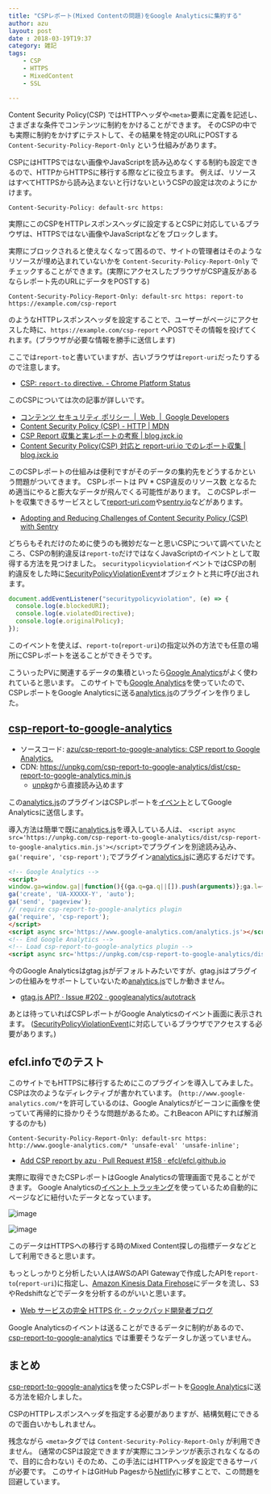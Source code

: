 ```yaml
---
title: "CSPレポート(Mixed Contentの問題)をGoogle Analyticsに集約する"
author: azu
layout: post
date : 2018-03-19T19:37
category: 雑記
tags:
    - CSP
    - HTTPS
    - MixedContent
    - SSL

---
```



Content Security Policy(CSP) ではHTTPヘッダや`<meta>`要素に定義を記述し、さまざまな条件でコンテンツに制約をかけることができます。
そのCSPの中でも実際に制約をかけずにテストして、その結果を特定のURLにPOSTする `Content-Security-Policy-Report-Only` という仕組みがあります。

CSPにはHTTPSではない画像やJavaScriptを読み込めなくする制約も設定できるので、HTTPからHTTPSに移行する際などに役立ちます。
例えば、リソースはすべてHTTPSから読み込まないと行けないというCSPの設定は次のようにかけます。

```
Content-Security-Policy: default-src https:
```

実際にこのCSPをHTTPレスポンスヘッダに設定するとCSPに対応しているブラウザは、HTTPSではない画像やJavaScriptなどをブロックします。

実際にブロックされると使えなくなって困るので、サイトの管理者はそのようなリソースが埋め込まれていないかを `Content-Security-Policy-Report-Only` でチェックすることができます。(実際にアクセスしたブラウザがCSP違反があるならレポート先のURLにデータをPOSTする)

```
Content-Security-Policy-Report-Only: default-src https: report-to https://example.com/csp-report
```

のようなHTTPレスポンスヘッダを設定することで、ユーザーがページにアクセスした時に、`https://example.com/csp-report` へPOSTでその情報を投げてくれます。(ブラウザが必要な情報を勝手に送信します)

ここでは`report-to`と書いていますが、古いブラウザは`report-uri`だったりするので注意します。

- [CSP: `report-to` directive. - Chrome Platform Status](https://www.chromestatus.com/feature/5826576096690176 "CSP: `report-to` directive. - Chrome Platform Status")

このCSPについては次の記事が詳しいです。

- [コンテンツ セキュリティ ポリシー  |  Web  |  Google Developers](https://developers.google.com/web/fundamentals/security/csp/?hl=ja)
- [Content Security Policy (CSP) - HTTP | MDN](https://developer.mozilla.org/ja/docs/Web/HTTP/CSP)
- [CSP Report 収集と実レポートの考察 | blog.jxck.io](https://blog.jxck.io/entries/2017-02-13/csp-report-case-study.html)
- [Content Security Policy(CSP) 対応と report-uri.io でのレポート収集 | blog.jxck.io](https://blog.jxck.io/entries/2016-03-30/content-security-policy.html)

このCSPレポートの仕組みは便利ですがそのデータの集約先をどうするかという問題がついてきます。
CSPレポートは PV * CSP違反のリソース数 となるため適当にやると膨大なデータが飛んでくる可能性があります。
このCSPレポートを収集できるサービスとして[report-uri.com](https://report-uri.com/ "report-uri.com")や[sentry.io](https://sentry.io/)などがあります。

- [Adopting and Reducing Challenges of Content Security Policy (CSP) with Sentry](https://medium.com/sourceclear/content-security-policy-with-sentry-efb04f336f59 "Adopting and Reducing Challenges of Content Security Policy (CSP) with Sentry")

どちらもそれだけのために使うのも微妙だなーと思いCSPについて調べていたところ、CSPの制約違反は`report-to`だけではなくJavaScriptのイベントとして取得する方法を見つけました。
`securitypolicyviolation`イベントではCSPの制約違反をした時に[SecurityPolicyViolationEvent](https://developer.mozilla.org/en-US/docs/Web/API/SecurityPolicyViolationEvent "SecurityPolicyViolationEvent - Web APIs | MDN")オブジェクトと共に呼び出されます。

```js
document.addEventListener("securitypolicyviolation", (e) => {
  console.log(e.blockedURI);    
  console.log(e.violatedDirective);    
  console.log(e.originalPolicy);
});
```

このイベントを使えば、`report-to`(`report-uri`)の指定以外の方法でも任意の場所にCSPレポートを送ることができそうです。

こういったPVに関連するデータの集積といったら[Google Analytics](https://www.google.com/analytics/)がよく使われていると思います。
このサイトでも[Google Analytics](https://www.google.com/analytics/)を使っていたので、CSPレポートをGoogle Analyticsに送る[analytics.js](https://developers.google.com/analytics/devguides/collection/analyticsjs/ "analytics.js")のプラグインを作りました。

## [csp-report-to-google-analytics](https://github.com/azu/csp-report-to-google-analytics) 

- ソースコード: [azu/csp-report-to-google-analytics: CSP report to Google Analytics.](https://github.com/azu/csp-report-to-google-analytics "azu/csp-report-to-google-analytics: CSP report to Google Analytics.")
- CDN: <https://unpkg.com/csp-report-to-google-analytics/dist/csp-report-to-google-analytics.min.js>
  - [unpkg](https://unpkg.com/ "unpkg")から直接読み込めます

この[analytics.js](https://developers.google.com/analytics/devguides/collection/analyticsjs/ "analytics.js")のプラグインはCSPレポートを[イベント](https://developers.google.com/analytics/devguides/collection/analyticsjs/events?hl=ja "イベント トラッキング")としてGoogle Analyticsに送信します。

導入方法は簡単で既に[analytics.js](https://developers.google.com/analytics/devguides/collection/analyticsjs/ "analytics.js")を導入している人は、
`<script async src='https://unpkg.com/csp-report-to-google-analytics/dist/csp-report-to-google-analytics.min.js'></script>`でプラグインを別途読み込み、`ga('require', 'csp-report');`でプラグイン[analytics.js](https://developers.google.com/analytics/devguides/collection/analyticsjs/ "analytics.js")に適応するだけです。

```html
<!-- Google Analytics -->
<script>
window.ga=window.ga||function(){(ga.q=ga.q||[]).push(arguments)};ga.l=+new Date;
ga('create', 'UA-XXXXX-Y', 'auto');
ga('send', 'pageview');
// require csp-report-to-google-analytics plugin
ga('require', 'csp-report');
</script>
<script async src='https://www.google-analytics.com/analytics.js'></script>
<!-- End Google Analytics -->
<!-- Load csp-report-to-google-analytics plugin -->
<script async src='https://unpkg.com/csp-report-to-google-analytics/dist/csp-report-to-google-analytics.min.js'></script>
```

今のGoogle Analyticsはgtag.jsがデフォルトみたいですが、gtag.jsはプラグインの仕組みをサポートしていないため[analytics.js](https://developers.google.com/analytics/devguides/collection/analyticsjs/ "analytics.js")でしか動きません。

- [gtag.js API? · Issue #202 · googleanalytics/autotrack](https://github.com/googleanalytics/autotrack/issues/202 "gtag.js API? · Issue #202 · googleanalytics/autotrack")

あとは待っていればCSPレポートがGoogle Analyticsのイベント画面に表示されます。
([SecurityPolicyViolationEvent](https://developer.mozilla.org/en-US/docs/Web/API/SecurityPolicyViolationEvent "SecurityPolicyViolationEvent")に対応しているブラウザでアクセスする必要があります。)

## efcl.infoでのテスト

このサイトでもHTTPSに移行するためにこのプラグインを導入してみました。
CSPは次のようなディレクティブが書かれています。
(`http://www.google-analytics.com/*`を許可しているのは、Google Analyticsがビーコンに画像を使っていて再帰的に掛かりそうな問題があるため。これBeacon APIにすれば解消するのかも)

```
Content-Security-Policy-Report-Only: default-src https: http://www.google-analytics.com/* 'unsafe-eval' 'unsafe-inline';
```

- [Add CSP report by azu · Pull Request #158 · efcl/efcl.github.io](https://github.com/efcl/efcl.github.io/pull/158 "Add CSP report by azu · Pull Request #158 · efcl/efcl.github.io")

実際に取得できたCSPレポートはGoogle Analyticsの管理画面で見ることができます。
Google Analyticsの[イベント トラッキング](https://developers.google.com/analytics/devguides/collection/analyticsjs/events?hl=ja "イベント トラッキング")を使っているため自動的にページなどに紐付いたデータとなっています。

![image](https://monosnap.com/file/T6PG3DJYTrCCtkpaGf7iAIL2bknlPm.png)

![image](https://monosnap.com/file/nLN63lZGRFY5vyhJE5dZi7HHSFF33f.png)

このデータはHTTPSへの移行する時のMixed Content探しの指標データなどとして利用できると思います。

もっとしっかりと分析したい人はAWSのAPI Gatewayで作成したAPIを`report-to`(`report-uri`)に指定し、[Amazon Kinesis Data Firehose](https://aws.amazon.com/jp/kinesis/data-firehose/ "Amazon Kinesis Data Firehose")にデータを流し、S3やRedshiftなどでデータを分析するのがいいと思います。

- [Web サービスの完全 HTTPS 化 - クックパッド開発者ブログ](http://techlife.cookpad.com/entry/2017/04/19/190901 "Web サービスの完全 HTTPS 化 - クックパッド開発者ブログ")

Google Analyticsのイベントは送ることができるデータに制約があるので、[csp-report-to-google-analytics](https://github.com/azu/csp-report-to-google-analytics) では重要そうなデータしか送っていません。

## まとめ

[csp-report-to-google-analytics](https://github.com/azu/csp-report-to-google-analytics)を使ったCSPレポートを[Google Analytics](https://www.google.com/analytics/)に送る方法を紹介しました。

CSPのHTTPレスポンスヘッダを指定する必要がありますが、結構気軽にできるので面白いかもしれません。

残念ながら `<meta>`タグでは `Content-Security-Policy-Report-Only` が利用できません。
(通常のCSPは設定できますが実際にコンテンツが表示されなくなるので、目的に合わない)
そのため、この手法にはHTTPヘッダを設定できるサーバが必要です。
このサイトはGitHub Pagesから[Netlify](https://www.netlify.com/)に移すことで、この問題を回避しています。

